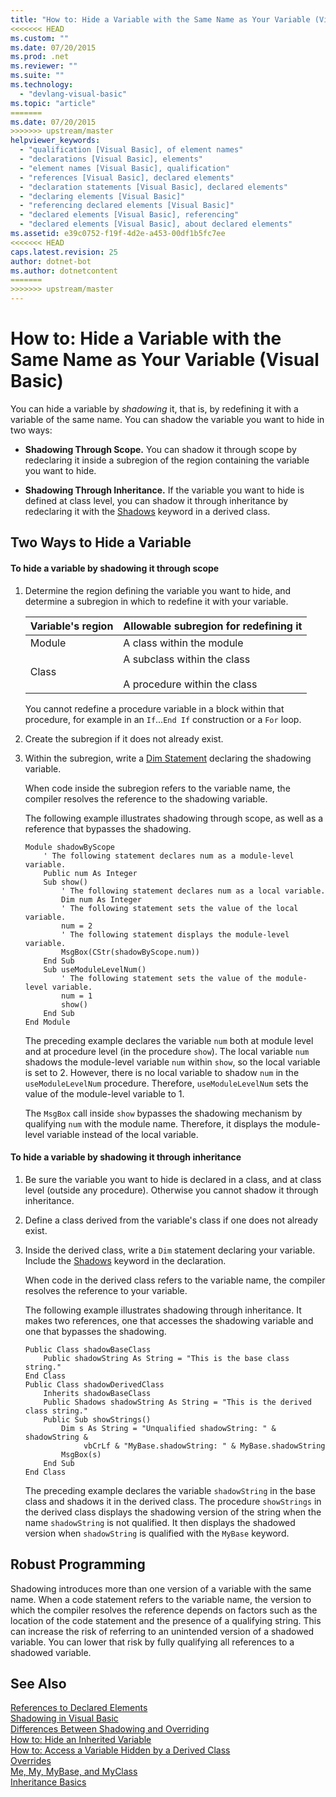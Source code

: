 ```yaml
---
title: "How to: Hide a Variable with the Same Name as Your Variable (Visual Basic)"
<<<<<<< HEAD
ms.custom: ""
ms.date: 07/20/2015
ms.prod: .net
ms.reviewer: ""
ms.suite: ""
ms.technology: 
  - "devlang-visual-basic"
ms.topic: "article"
=======
ms.date: 07/20/2015
>>>>>>> upstream/master
helpviewer_keywords: 
  - "qualification [Visual Basic], of element names"
  - "declarations [Visual Basic], elements"
  - "element names [Visual Basic], qualification"
  - "references [Visual Basic], declared elements"
  - "declaration statements [Visual Basic], declared elements"
  - "declaring elements [Visual Basic]"
  - "referencing declared elements [Visual Basic]"
  - "declared elements [Visual Basic], referencing"
  - "declared elements [Visual Basic], about declared elements"
ms.assetid: e39c0752-f19f-4d2e-a453-00df1b5fc7ee
<<<<<<< HEAD
caps.latest.revision: 25
author: dotnet-bot
ms.author: dotnetcontent
=======
>>>>>>> upstream/master
---
```

# How to: Hide a Variable with the Same Name as Your Variable (Visual Basic)
You can hide a variable by *shadowing* it, that is, by redefining it with a variable of the same name. You can shadow the variable you want to hide in two ways:  
  
-   **Shadowing Through Scope.** You can shadow it through scope by redeclaring it inside a subregion of the region containing the variable you want to hide.  
  
-   **Shadowing Through Inheritance.** If the variable you want to hide is defined at class level, you can shadow it through inheritance by redeclaring it with the [Shadows](../../../../visual-basic/language-reference/modifiers/shadows.md) keyword in a derived class.  
  
## Two Ways to Hide a Variable  
  
#### To hide a variable by shadowing it through scope  
  
1.  Determine the region defining the variable you want to hide, and determine a subregion in which to redefine it with your variable.  
  
    |Variable's region|Allowable subregion for redefining it|  
    |-----------------------|-------------------------------------------|  
    |Module|A class within the module|  
    |Class|A subclass within the class<br /><br /> A procedure within the class|  
  
     You cannot redefine a procedure variable in a block within that procedure, for example in an `If`...`End If` construction or a `For` loop.  
  
2.  Create the subregion if it does not already exist.  
  
3.  Within the subregion, write a [Dim Statement](../../../../visual-basic/language-reference/statements/dim-statement.md) declaring the shadowing variable.  
  
     When code inside the subregion refers to the variable name, the compiler resolves the reference to the shadowing variable.  
  
     The following example illustrates shadowing through scope, as well as a reference that bypasses the shadowing.  
  
    ```  
    Module shadowByScope  
        ' The following statement declares num as a module-level variable.  
        Public num As Integer  
        Sub show()  
            ' The following statement declares num as a local variable.  
            Dim num As Integer  
            ' The following statement sets the value of the local variable.  
            num = 2  
            ' The following statement displays the module-level variable.  
            MsgBox(CStr(shadowByScope.num))  
        End Sub  
        Sub useModuleLevelNum()  
            ' The following statement sets the value of the module-level variable.  
            num = 1  
            show()  
        End Sub  
    End Module  
    ```  
  
     The preceding example declares the variable `num` both at module level and at procedure level (in the procedure `show`). The local variable `num` shadows the module-level variable `num` within `show`, so the local variable is set to 2. However, there is no local variable to shadow `num` in the `useModuleLevelNum` procedure. Therefore, `useModuleLevelNum` sets the value of the module-level variable to 1.  
  
     The `MsgBox` call inside `show` bypasses the shadowing mechanism by qualifying `num` with the module name. Therefore, it displays the module-level variable instead of the local variable.  
  
#### To hide a variable by shadowing it through inheritance  
  
1.  Be sure the variable you want to hide is declared in a class, and at class level (outside any procedure). Otherwise you cannot shadow it through inheritance.  
  
2.  Define a class derived from the variable's class if one does not already exist.  
  
3.  Inside the derived class, write a `Dim` statement declaring your variable. Include the [Shadows](../../../../visual-basic/language-reference/modifiers/shadows.md) keyword in the declaration.  
  
     When code in the derived class refers to the variable name, the compiler resolves the reference to your variable.  
  
     The following example illustrates shadowing through inheritance. It makes two references, one that accesses the shadowing variable and one that bypasses the shadowing.  
  
    ```  
    Public Class shadowBaseClass  
        Public shadowString As String = "This is the base class string."  
    End Class  
    Public Class shadowDerivedClass  
        Inherits shadowBaseClass  
        Public Shadows shadowString As String = "This is the derived class string."  
        Public Sub showStrings()  
            Dim s As String = "Unqualified shadowString: " & shadowString &  
                 vbCrLf & "MyBase.shadowString: " & MyBase.shadowString  
            MsgBox(s)  
        End Sub  
    End Class  
    ```  
  
     The preceding example declares the variable `shadowString` in the base class and shadows it in the derived class. The procedure `showStrings` in the derived class displays the shadowing version of the string when the name `shadowString` is not qualified. It then displays the shadowed version when `shadowString` is qualified with the `MyBase` keyword.  
  
## Robust Programming  
 Shadowing introduces more than one version of a variable with the same name. When a code statement refers to the variable name, the version to which the compiler resolves the reference depends on factors such as the location of the code statement and the presence of a qualifying string. This can increase the risk of referring to an unintended version of a shadowed variable. You can lower that risk by fully qualifying all references to a shadowed variable.  
  
## See Also  
 [References to Declared Elements](../../../../visual-basic/programming-guide/language-features/declared-elements/references-to-declared-elements.md)  
 [Shadowing in Visual Basic](../../../../visual-basic/programming-guide/language-features/declared-elements/shadowing.md)  
 [Differences Between Shadowing and Overriding](../../../../visual-basic/programming-guide/language-features/declared-elements/differences-between-shadowing-and-overriding.md)  
 [How to: Hide an Inherited Variable](../../../../visual-basic/programming-guide/language-features/declared-elements/how-to-hide-an-inherited-variable.md)  
 [How to: Access a Variable Hidden by a Derived Class](../../../../visual-basic/programming-guide/language-features/declared-elements/how-to-access-a-variable-hidden-by-a-derived-class.md)  
 [Overrides](../../../../visual-basic/language-reference/modifiers/overrides.md)  
 [Me, My, MyBase, and MyClass](../../../../visual-basic/programming-guide/program-structure/me-my-mybase-and-myclass.md)  
 [Inheritance Basics](../../../../visual-basic/programming-guide/language-features/objects-and-classes/inheritance-basics.md)
